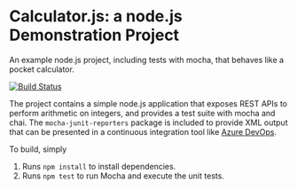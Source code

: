 Calculator.js: a node.js Demonstration Project
==============================================
An example node.js project, including tests with mocha, that behaves like a pocket calculator.

[![Build Status](https://dev.azure.com/chaitanyapeddireddy/Azure%20Certification/_apis/build/status/Chaitu-GitHub.calculator?branchName=master)](https://dev.azure.com/chaitanyapeddireddy/Azure%20Certification/_build/latest?definitionId=4&branchName=master)

The project contains a simple node.js application that exposes REST APIs
to perform arithmetic on integers, and provides a test suite with mocha
and chai.  The `mocha-junit-reporters` package is included to provide XML
output that can be presented in a continuous integration tool like
[Azure DevOps](https://azure.com/devops).

To build, simply

1. Runs `npm install` to install dependencies.
2. Runs `npm test` to run Mocha and execute the unit tests.

